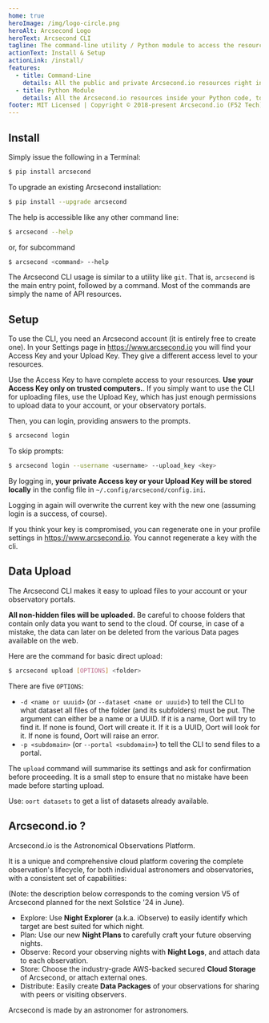 ```yaml
---
home: true
heroImage: /img/logo-circle.png
heroAlt: Arcsecond Logo
heroText: Arcsecond CLI
tagline: The command-line utility / Python module to access the resources of Arcsecond.io.
actionText: Install & Setup
actionLink: /install/
features:
  - title: Command-Line
    details: All the public and private Arcsecond.io resources right into your terminal.
  - title: Python Module
    details: All the Arcsecond.io resources inside your Python code, to integrate with your systems.
footer: MIT Licensed | Copyright © 2018-present Arcsecond.io (F52 Tech).
---
```


## Install

Simply issue the following in a Terminal:

```bash
$ pip install arcsecond
```

To upgrade an existing Arcsecond installation:

```bash
$ pip install --upgrade arcsecond
```

The help is accessible like any other command line:

```bash
$ arcsecond --help
```

or, for subcommand

```bash
$ arcsecond <command> --help
````

The Arcsecond CLI usage is similar to a utility like `git`. That is,
`arcsecond` is the main entry point, followed by a command. Most of the
commands are simply the name of API resources.

## Setup

To use the CLI, you need an Arcsecond account (it is entirely free to
create one). In your Settings page in https://www.arcsecond.io you will
find your Access Key and your Upload Key. They give a different access
level to your resources.

Use the Access Key to have complete access to your resources. **Use
your Access Key only on trusted computers.**. If you simply want to
use the CLI for uploading files, use the Upload Key, which has just enough
permissions to upload data to your account, or your observatory portals.

Then, you can login, providing answers to the prompts.

```bash
$ arcsecond login 
```

To skip prompts:

```bash
$ arcsecond login --username <username> --upload_key <key>
```

By logging in, **your private Access key or your Upload Key will be stored locally**
in the config file in `~/.config/arcsecond/config.ini`.

Logging in again will overwrite the current key with the new one
(assuming login is a success, of course).

If you think your key is compromised, you can regenerate one in your profile
settings in https://www.arcsecond.io. You cannot regenerate a key with
the cli.

## Data Upload

The Arcsecond CLI makes it easy to upload files to your account or your observatory
portals.

**All non-hidden files will be uploaded.** Be careful to choose folders that
contain only data you want to send to the cloud. Of course, in case of a
mistake, the data can later on be deleted from the various Data pages
available on the web.

Here are the command for basic direct upload:

```bash
$ arcsecond upload [OPTIONS] <folder>
```

There are five `OPTIONS`:

* `-d <name or uuuid>` (or `--dataset <name or uuuid>`) to tell the CLI to what
  dataset all files of the folder (and its subfolders) must be put. The
  argument can either be a name or a UUID. If it is a name, Oort will try to
  find it. If none is found, Oort will create it. If it is a UUID, Oort will
  look for it. If none is found, Oort will raise an error.
* `-p <subdomain>` (or `--portal <subdomain>`) to tell the CLI to send
  files to a portal.

The `upload` command will summarise its settings and ask for confirmation
before proceeding. It is a small step to ensure that no mistake have been
made before starting upload.

Use: `oort datasets` to get a list of datasets already available.

## Arcsecond.io ?

Arcsecond.io is the Astronomical Observations Platform.

It is a unique and comprehensive cloud platform covering the complete observation's lifecycle,
for both individual astronomers and observatories, with a consistent set of capabilities:

(Note: the description below corresponds to the coming version V5 of Arcsecond planned for the next Solstice '24
in June).

- Explore: Use **Night Explorer** (a.k.a. iObserve) to easily identify which target are best suited for which night.
- Plan: Use our new **Night Plans** to carefully craft your future observing nights.
- Observe: Record your observing nights with **Night Logs**, and attach data to each observation.
- Store: Choose the industry-grade AWS-backed secured **Cloud Storage** of Arcsecond, or attach external ones.
- Distribute: Easily create **Data Packages** of your observations for sharing with peers or visiting observers.

Arcsecond is made by an astronomer for astronomers.
